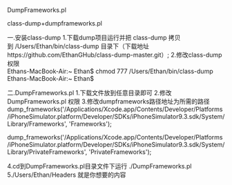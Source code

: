 DumpFrameworks.pl

class-dump+dumpframeworks.pl

一.安装class-dump
 1.下载dump项目运行并把 class-dump 拷贝到 /Users/Ethan/bin/class-dump 目录下（下载地址https://github.com/EthanGHub/class-dump-master.git）;
2.修改class-dump 权限  
Ethans-MacBook-Air:~ Ethan$ chmod 777 /Users/Ethan/bin/class-dump 
Ethans-MacBook-Air:~ Ethan$  

二.DumpFrameworks.pl
 1.下载文件放到任意目录即可
 2.修改DumpFrameworks.pl 权限
 3.修改dumpframeworks路径地址为所需的路径
dump_frameworks('/Applications/Xcode.app/Contents/Developer/Platforms/iPhoneSimulator.platform/Developer/SDKs/iPhoneSimulator9.3.sdk/System/Library/Frameworks',
                'Frameworks');
                
                
dump_frameworks('/Applications/Xcode.app/Contents/Developer/Platforms/iPhoneSimulator.platform/Developer/SDKs/iPhoneSimulator9.3.sdk/System/Library/PrivateFrameworks',
                'PrivateFrameworks');

 4.cd到DumpFrameworks.pl目录文件下运行 ./DumpFrameworks.pl
 5./Users/Ethan/Headers 就是你想要的内容
